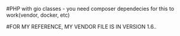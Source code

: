 #PHP with gio classes - you need composer dependecies for this to work(vendor, docker, etc)

#FOR MY REFERENCE, MY VENDOR FILE IS IN VERSION 1.6..
